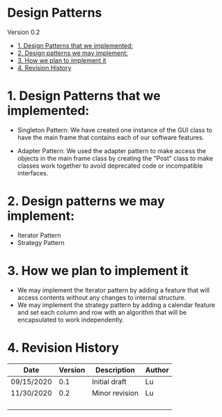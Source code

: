 # Design Patterns

Version 0.2

- [1. Design Patterns that we implemented:](#1-design-patterns-that-we-implemented-)
- [2. Design patterns we may implement:](#2-design-patterns-we-may-implement-)
- [3. How we plan to implement it](#3-how-we-plan-to-implement-it)
- [4. Revision History](#4-revision-history)

# 1. Design Patterns that we implemented:

* Singleton Pattern: We have created one instance of the GUI class to have the main frame that contains each of our software features.

* Adapter Pattern: We used the adapter pattern to make access the objects in the main frame class
  by creating the "Post" class to make classes work together to avoid deprecated code or incompatible interfaces. 

# 2. Design patterns we may implement:

* Iterator Pattern
* Strategy Pattern

# 3. How we plan to implement it

* We may implement the Iterator pattern by adding a feature that will access contents without any changes to internal structure.
* We may implement the strategy pattern by adding a calendar feature and set each column and row with an algorithm
  that will be encapsulated to work independently. 

# 4. Revision History
| Date  | Version  | Description  | Author  |
| ------------ | ------------ | ------------ | ------------ |
| 09/15/2020  | 0.1  | Initial draft  | Lu  |
| 11/30/2020  | 0.2  | Minor revision| Lu  |
|   |   |   |   |
|   |   |   |   |
|   |   |   |   |
|   |   |   |   |